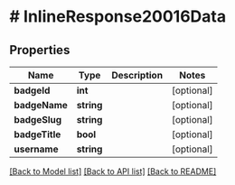 # # InlineResponse20016Data

## Properties

Name | Type | Description | Notes
------------ | ------------- | ------------- | -------------
**badgeId** | **int** |  | [optional]
**badgeName** | **string** |  | [optional]
**badgeSlug** | **string** |  | [optional]
**badgeTitle** | **bool** |  | [optional]
**username** | **string** |  | [optional]

[[Back to Model list]](../../README.md#models) [[Back to API list]](../../README.md#endpoints) [[Back to README]](../../README.md)
